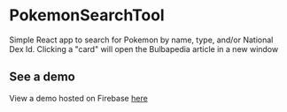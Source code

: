 # PokemonSearchTool
Simple React app to search for Pokemon by name, type, and/or National Dex Id. Clicking a "card" will open the Bulbapedia article in a new window

## See a demo
View a demo hosted on Firebase <a href="https://pokemonsearchtool.web.app/" target="_blank">here</a>
